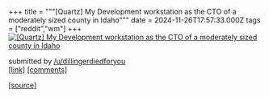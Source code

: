 +++
title = """[Quartz] My Development workstation as the CTO of a moderately sized county in Idaho"""
date = 2024-11-26T17:57:33.000Z
tags = ["reddit","wm"]
+++
[![[Quartz] My Development workstation as the CTO of a moderately sized county in Idaho](https://preview.redd.it/y9k99nkqba3e1.jpeg?width=640&crop=smart&auto=webp&s=124b421490049614cb736b160f2bdcb8e610b598 "[Quartz] My Development workstation as the CTO of a moderately sized county in Idaho")](https://www.reddit.com/r/unixporn/comments/1h0i4bj/quartz_my_development_workstation_as_the_cto_of_a/)

submitted by [/u/dillingerdiedforyou](https://www.reddit.com/user/dillingerdiedforyou)  
[\[link\]](https://i.redd.it/y9k99nkqba3e1.jpeg) [\[comments\]](https://www.reddit.com/r/unixporn/comments/1h0i4bj/quartz_my_development_workstation_as_the_cto_of_a/)

[[source]](https://www.reddit.com/r/unixporn/comments/1h0i4bj/quartz_my_development_workstation_as_the_cto_of_a/)
